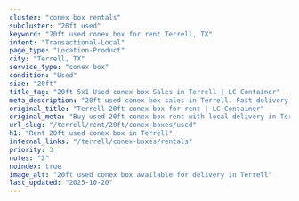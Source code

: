 ```yaml
---
cluster: "conex box rentals"
subcluster: "20ft used"
keyword: "20ft used conex box for rent Terrell, TX"
intent: "Transactional-Local"
page_type: "Location-Product"
city: "Terrell, TX"
service_type: "conex box"
condition: "Used"
size: "20ft"
title_tag: "20ft 5x1 Used conex box Sales in Terrell | LC Container"
meta_description: "20ft used conex box sales in Terrell. Fast delivery, competitive pricing. Serving conex boxes area. Quote ID: W3N. Call (214) 524-4168 for your free quote today."
original_title: "Terrell 20ft conex box for rent | LC Container"
original_meta: "Buy used 20ft conex box rent with local delivery in Terrell, TX. LC Container — local Since 2003. Request a fast quote today."
url_slug: "/terrell/rent/20ft/conex-boxes/used"
h1: "Rent 20ft used conex box in Terrell"
internal_links: "/terrell/conex-boxes/rentals"
priority: 3
notes: "2"
noindex: true
image_alt: "20ft used conex box available for delivery in Terrell"
last_updated: "2025-10-20"
---
```


<!-- TODO: Add unique city/inventory copy, images, and internal links here. -->
